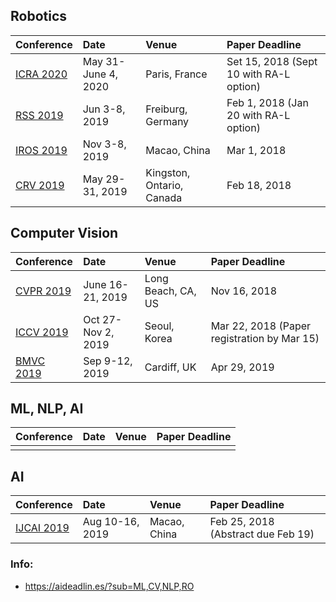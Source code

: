 
## Robotics
| Conference | Date | Venue | Paper Deadline | 
|:------------------------|:--------------------|:--------------------|:-----------------------|
| [ICRA 2020](http://icra2020.org/) | May 31-June 4, 2020 | Paris, France  | Set 15, 2018 (Sept 10 with RA-L option) |
| [RSS 2019](http://www.roboticsconference.org/) | Jun 3-8, 2019 | Freiburg, Germany  | Feb 1, 2018 (Jan 20 with RA-L option) |
| [IROS 2019](https://www.iros2019.org/) | Nov 3-8, 2019 | Macao, China  | Mar 1, 2018 |
| [CRV 2019](http://computerrobotvision.org) | May 29-31, 2019 | Kingston, Ontario, Canada  | Feb 18, 2018 |


## Computer Vision
| Conference | Date | Venue | Paper Deadline | 
|:------------------------|:--------------------|:--------------------|:-----------------------|
| [CVPR 2019](http://cvpr2019.thecvf.com) | June 16-21, 2019 | Long Beach, CA, US  | Nov 16, 2018 |
| [ICCV 2019](http://iccv2019.thecvf.com/) | Oct 27-Nov 2, 2019 | Seoul, Korea  | Mar 22, 2018 (Paper registration by Mar 15)  |
| [BMVC 2019](https://bmvc2019.org/) | Sep 9-12, 2019 | Cardiff, UK  | Apr 29, 2019 |



## ML, NLP, AI
| Conference | Date | Venue | Paper Deadline | 
|:------------------------|:--------------------|:--------------------|:-----------------------|
|  |  |   |  |


## AI
| Conference | Date | Venue | Paper Deadline | 
|:------------------------|:--------------------|:--------------------|:-----------------------|
| [IJCAI 2019](https://www.ijcai19.org/) | Aug 10-16, 2019 | Macao, China  | Feb 25, 2018 (Abstract due Feb 19) |



### Info:
- https://aideadlin.es/?sub=ML,CV,NLP,RO

